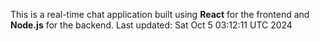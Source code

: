 This is a real-time chat application built using **React** for the frontend and **Node.js** for the backend.
Last updated: Sat Oct  5 03:12:11 UTC 2024
